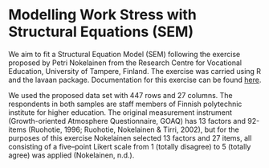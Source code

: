 # Modelling Work Stress with Structural Equations (SEM)

We aim to fit a Structural Equation Model (SEM) following the exercise proposed by Petri Nokelainen from the Research Centre for Vocational Education, University of Tampere, Finland. The exercise was carried using R and the lavaan package. Documentation for this exercise can be found [here](https://www.scribd.com/document/222003310/Sem-Exercise-v2-5). 

We used the proposed data set with 447 rows and 27 columns. The respondents in both samples are staff members of Finnish polytechnic institute for higher education. The original measurement instrument (Growth-oriented Atmosphere Questionnaire, GOAQ) has 13 factors and 92-items (Ruohotie, 1996; Ruohotie, Nokelainen & Tirri, 2002), but for the purposes of this exercise Nokelainen selected 13 factors and 27 items, all consisting of a five–point Likert scale from 1 (totally disagree) to 5 (totally agree) was applied (Nokelainen, n.d.).
